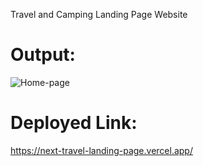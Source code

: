 Travel and Camping Landing Page Website
# Output:
![Home-page](https://github.com/user-attachments/assets/f6a6ff91-f99a-40fc-bd9d-62466dd86649)

# Deployed Link:
https://next-travel-landing-page.vercel.app/
